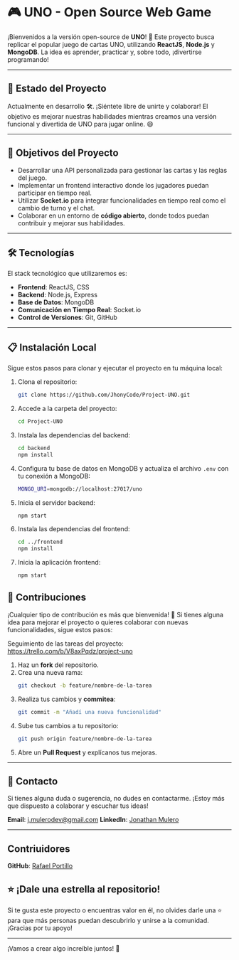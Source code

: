 # 🎮 UNO - Open Source Web Game

¡Bienvenidos a la versión open-source de **UNO**! 🎉 Este proyecto busca replicar el popular juego de cartas UNO, utilizando **ReactJS**, **Node.js** y **MongoDB**. La idea es aprender, practicar y, sobre todo, ¡divertirse programando!

---

## 🚀 Estado del Proyecto

Actualmente en desarrollo 🛠️. ¡Siéntete libre de unirte y colaborar! El objetivo es mejorar nuestras habilidades mientras creamos una versión funcional y divertida de UNO para jugar online. 😄

---

## 🎯 Objetivos del Proyecto

- Desarrollar una API personalizada para gestionar las cartas y las reglas del juego.
- Implementar un frontend interactivo donde los jugadores puedan participar en tiempo real.
- Utilizar **Socket.io** para integrar funcionalidades en tiempo real como el cambio de turno y el chat.
- Colaborar en un entorno de **código abierto**, donde todos puedan contribuir y mejorar sus habilidades.

---

## 🛠️ Tecnologías

El stack tecnológico que utilizaremos es:

- **Frontend**: ReactJS, CSS
- **Backend**: Node.js, Express
- **Base de Datos**: MongoDB
- **Comunicación en Tiempo Real**: Socket.io
- **Control de Versiones**: Git, GitHub

---

## 📋 Instalación Local

Sigue estos pasos para clonar y ejecutar el proyecto en tu máquina local:

1. Clona el repositorio:
    ```bash
    git clone https://github.com/JhonyCode/Project-UNO.git
    ```
2. Accede a la carpeta del proyecto:
    ```bash
    cd Project-UNO
    ```
3. Instala las dependencias del backend:
    ```bash
    cd backend
    npm install
    ```
4. Configura tu base de datos en MongoDB y actualiza el archivo `.env` con tu conexión a MongoDB:
    ```bash
    MONGO_URI=mongodb://localhost:27017/uno
    ```
5. Inicia el servidor backend:
    ```bash
    npm start
    ```
6. Instala las dependencias del frontend:
    ```bash
    cd ../frontend
    npm install
    ```
7. Inicia la aplicación frontend:
    ```bash
    npm start
    ```

## 🤝 Contribuciones

¡Cualquier tipo de contribución es más que bienvenida! 🎉 Si tienes alguna idea para mejorar el proyecto o quieres colaborar con nuevas funcionalidades, sigue estos pasos:

Seguimiento de las tareas del proyecto: https://trello.com/b/V8axPqdz/project-uno

1. Haz un **fork** del repositorio.
2. Crea una nueva rama:
    ```bash
    git checkout -b feature/nombre-de-la-tarea
    ```
3. Realiza tus cambios y **commitea**:
    ```bash
    git commit -m "Añadí una nueva funcionalidad"
    ```
4. Sube tus cambios a tu repositorio:
    ```bash
    git push origin feature/nombre-de-la-tarea
    ```
5. Abre un **Pull Request** y explícanos tus mejoras.

---

## 📧 Contacto

Si tienes alguna duda o sugerencia, no dudes en contactarme. ¡Estoy más que dispuesto a colaborar y escuchar tus ideas!

**Email**: j.mulerodev@gmail.com
**LinkedIn**: [Jonathan Mulero](https://www.linkedin.com/in/jonathan-mulero/)

---

## Contriuidores

**GitHub**: [Rafael Portillo](https://github.com/rafapm1999)

## ⭐ ¡Dale una estrella al repositorio!

Si te gusta este proyecto o encuentras valor en él, no olvides darle una ⭐ para que más personas puedan descubrirlo y unirse a la comunidad. ¡Gracias por tu apoyo!

---

¡Vamos a crear algo increíble juntos! 🎉
